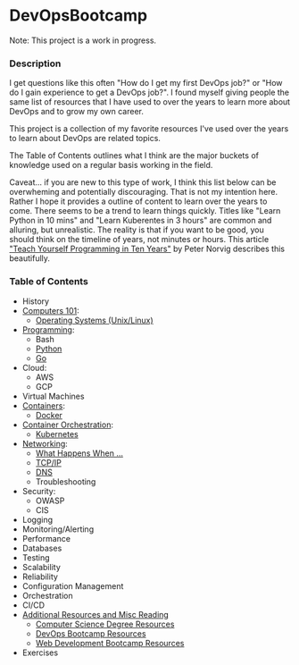 # DevOpsBootcamp

Note: This project is a work in progress.

### Description

I get questions like this often "How do I get my first DevOps job?" or "How do I gain experience to get a DevOps job?".  I found myself giving people the same list of resources that I have used to over the years to learn more about DevOps and to grow my own career.

This project is a collection of my favorite resources I've used over the years to learn about DevOps are related topics.

The Table of Contents outlines what I think are the major buckets of knowledge used on a regular basis working in the field.

Caveat... if you are new to this type of work, I think this list below can be overwheming and potentially discouraging. That is not my intention here. Rather I hope it provides a outline of content to learn over the years to come.  There seems to be a trend to learn things quickly. Titles like "Learn Python in 10 mins" and "Learn Kuberentes in 3 hours" are common and alluring, but unrealistic. The reality is that if you want to be good, you should think on the timeline of years, not minutes or hours. This article ["Teach Yourself Programming in Ten Years"](http://norvig.com/21-days.html) by Peter Norvig describes this beautifully.

### Table of Contents

- History
- [Computers 101](https://github.com/JessicaGreben/DevOpsBootcamp/tree/master/computers):
  - [Operating Systems (Unix/Linux)](https://github.com/JessicaGreben/DevOpsBootcamp/tree/master/programming#operating-systems)
- [Programming](https://github.com/JessicaGreben/DevOpsBootcamp/tree/master/programming):
	- Bash
	- [Python](https://github.com/JessicaGreben/DevOpsBootcamp/tree/master/programming#python)
	- [Go](https://github.com/JessicaGreben/DevOpsBootcamp/tree/master/programming#go)
- Cloud:
	- AWS
	- GCP
- Virtual Machines
- [Containers](https://github.com/JessicaGreben/DevOpsBootcamp/tree/master/containers):
	- [Docker](https://github.com/JessicaGreben/DevOpsBootcamp/tree/master/containers#docker)
- [Container Orchestration](https://github.com/JessicaGreben/DevOpsBootcamp/tree/master/containerorchestration):
	- [Kubernetes](https://github.com/JessicaGreben/DevOpsBootcamp/tree/master/containerorchestration#kubernetes)
- [Networking](https://github.com/JessicaGreben/DevOpsBootcamp/tree/master/networking):
	- [What Happens When ...](https://github.com/JessicaGreben/DevOpsBootcamp/tree/master/networking#what-happens-when)
	- [TCP/IP](https://github.com/JessicaGreben/DevOpsBootcamp/tree/master/networking#tcpip)
	- [DNS](https://github.com/JessicaGreben/DevOpsBootcamp/tree/master/networking#dns)
	- Troubleshooting
- Security:
	- OWASP
	- CIS
- Logging
- Monitoring/Alerting
- Performance
- Databases
- Testing
- Scalability
- Reliability
- Configuration Management
- Orchestration
- CI/CD
- [Additional Resources and Misc Reading](https://github.com/JessicaGreben/DevOpsBootcamp/tree/master/resources)
	- [Computer Science Degree Resources](https://github.com/JessicaGreben/DevOpsBootcamp/tree/master/resources#computer-science-degree-resources)
	- [DevOps Bootcamp Resources](https://github.com/JessicaGreben/DevOpsBootcamp/tree/master/resources#devops-bootcamp-resources)
	- [Web Development Bootcamp Resources](https://github.com/JessicaGreben/DevOpsBootcamp/tree/master/resources#web-development-bootcamp-resources)
- Exercises
